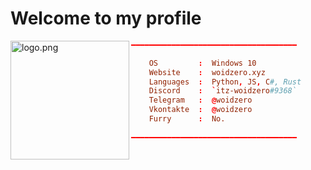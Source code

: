 # Welcome to my profile

<img align="left" src="https://avatars.githubusercontent.com/u/71274141?v=4" alt="logo.png" width="190" /> 

```toml
━━━━━━━━━━━━━━━━━━━━━━━━━━━━━━━━━━━━━

    OS         :  Windows 10
    Website    :  woidzero.xyz
    Languages  :  Python, JS, C#, Rust
    Discord    :  `itz-woidzero#9368`
    Telegram   :  @woidzero
    Vkontakte  :  @woidzero
    Furry      :  No.
 
━━━━━━━━━━━━━━━━━━━━━━━━━━━━━━━━━━━━━
```
